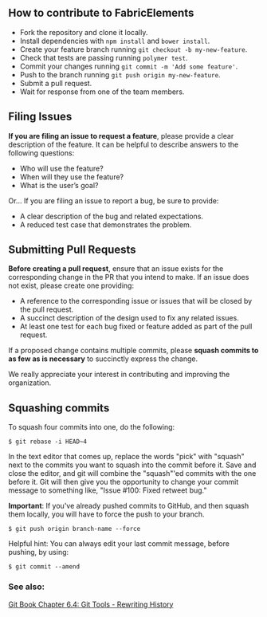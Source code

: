 ## How to contribute to FabricElements

* Fork the repository and clone it locally.
* Install dependencies with `npm install` and `bower install`.
* Create your feature branch running `git checkout -b my-new-feature`.
* Check that tests are passing running `polymer test`.
* Commit your changes running `git commit -m 'Add some feature'`.
* Push to the branch running `git push origin my-new-feature`.
* Submit a pull request.
* Wait for response from one of the team members.

## Filing Issues

**If you are filing an issue to request a feature**, please provide a clear description of the feature. It can be helpful to describe answers to the following questions:

* Who will use the feature?
* When will they use the feature?
* What is the user’s goal?

Or... If you are filing an issue to report a bug, be sure to provide:

* A clear description of the bug and related expectations.
* A reduced test case that demonstrates the problem.

## Submitting Pull Requests

**Before creating a pull request**, ensure that an issue exists for the corresponding change in the PR that you intend to make. If an issue does not exist, please create one providing:

* A reference to the corresponding issue or issues that will be closed by the pull request.
* A succinct description of the design used to fix any related issues.
* At least one test for each bug fixed or feature added as part of the pull request.

If a proposed change contains multiple commits, please **squash commits to as few as is necessary** to succinctly express the change. 

We really appreciate your interest in contributing and improving the organization.

## Squashing commits

To squash four commits into one, do the following:

    $ git rebase -i HEAD~4

In the text editor that comes up, replace the words "pick" with "squash" next to the commits you want to squash into the commit before it. Save and close the editor, and git will combine the "squash"'ed commits with the one before it. Git will then give you the opportunity to change your commit message to something like, "Issue #100: Fixed retweet bug."

**Important**: If you've already pushed commits to GitHub, and then squash them locally, you will have to force the push to your branch.

    $ git push origin branch-name --force

Helpful hint: You can always edit your last commit message, before pushing, by using:

    $ git commit --amend

### See also:
[Git Book Chapter 6.4: Git Tools - Rewriting History](http://git-scm.com/book/en/Git-Tools-Rewriting-History)
